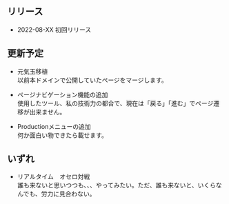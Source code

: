 ## リリース
- 2022-08-XX  初回リリース  

## 更新予定
- 元気玉移植  
  以前本ドメインで公開していたページをマージします。  

- ページナビゲーション機能の追加  
  使用したツール、私の技術力の都合で、現在は「戻る」「進む」でページ遷移が出来ません。  

- Productionメニューの追加  
  何か面白い物できたら載せます。  


## いずれ
- リアルタイム　オセロ対戦  
  誰も来ないと思いつつも、、、やってみたい。ただ、誰も来ないと、いくらなんでも、労力に見合わない。  